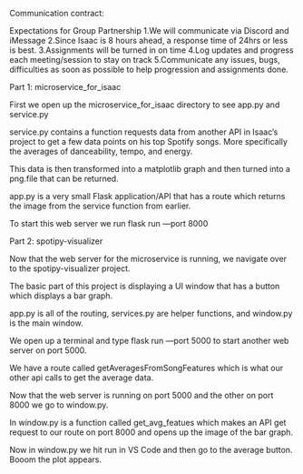 Communication contract:

Expectations for Group Partnership
1.We will communicate via Discord and iMessage
2.Since Isaac is 8 hours ahead, a response time of 24hrs or less
is best.
3.Assignments will be turned in on time
4.Log updates and progress each meeting/session to stay on
track
5.Communicate any issues, bugs, difficulties as soon as possible
to help progression and assignments done.

Part 1: microservice_for_isaac

First we open up the microservice_for_isaac directory to see app.py and service.py

service.py contains a function requests data from another API in Isaac’s project to get a few data points on his top Spotify songs. More specifically the averages of danceability, tempo, and energy.

This data is then transformed into a matplotlib graph and then turned into a png.file that can be returned.

app.py is a very small Flask application/API that has a route which returns the image from the service function from earlier.

To start this web server we run flask run —port 8000

Part 2: spotipy-visualizer

Now that the web server for the microservice is running, we navigate over to the spotipy-visualizer project.

The basic part of this project is displaying a UI window that has a button which displays a bar graph.

app.py is all of the routing, services.py are helper functions, and window.py is the main window. 

We open up a terminal and type flask run —port 5000 to start another web server on port 5000.

We have a route called getAveragesFromSongFeatures which is what our other api calls to get the average data.

Now that the web server is running on port 5000 and the other on port 8000 we go to window.py.

In window.py is a function called get_avg_featues which makes an API get request to our route on port 8000 and opens up the image of the bar graph. 

Now in window.py we hit run in VS Code and then go to the average button. Booom the plot appears.